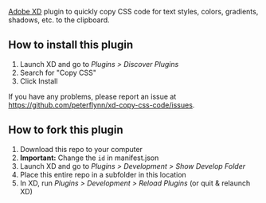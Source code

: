 [Adobe XD](https://www.adobe.com/products/xd.html) plugin to quickly copy CSS code for text styles, colors, gradients, shadows, etc. to the clipboard.

## How to install this plugin

1. Launch XD and go to _Plugins > Discover Plugins_
2. Search for "Copy CSS"
3. Click Install

If you have any problems, please report an issue at https://github.com/peterflynn/xd-copy-css-code/issues.

## How to fork this plugin

1. Download this repo to your computer
2. **Important:** Change the `id` in manifest.json
3. Launch XD and go to _Plugins > Development > Show Develop Folder_
4. Place this entire repo in a subfolder in this location
5. In XD, run _Plugins > Development > Reload Plugins_ (or quit & relaunch XD)
